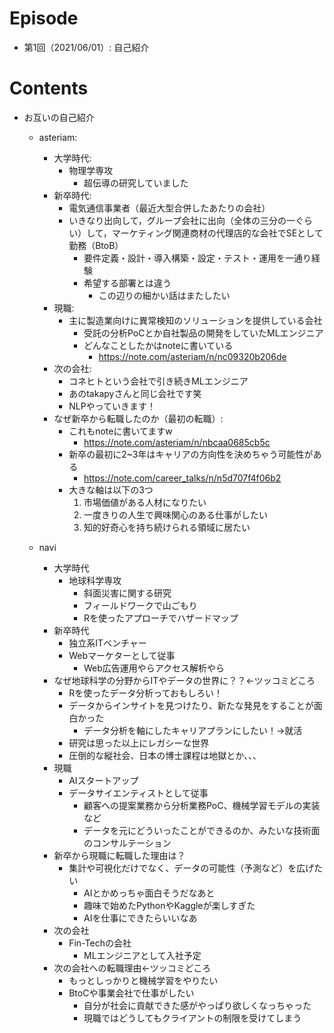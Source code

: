 # Episode
- 第1回（2021/06/01）: 自己紹介

# Contents
- お互いの自己紹介
    - asteriam:
        - 大学時代:
            - 物理学専攻
                - 超伝導の研究していました
        - 新卒時代:
 		    - 電気通信事業者（最近大型合併したあたりの会社）
 		    - いきなり出向して，グループ会社に出向（全体の三分の一ぐらい）して，マーケティング関連商材の代理店的な会社でSEとして勤務（BtoB）
                - 要件定義・設計・導入構築・設定・テスト・運用を一通り経験
                - 希望する部署とは違う
                    - この辺りの細かい話はまたしたい
        - 現職:
 		    - 主に製造業向けに異常検知のソリューションを提供している会社
 			    - 受託の分析PoCとか自社製品の開発をしていたMLエンジニア
 				- どんなことしたかはnoteに書いている
 				    - https://note.com/asteriam/n/nc09320b206de
        - 次の会社:
            - コネヒトという会社で引き続きMLエンジニア
            - あのtakapyさんと同じ会社です笑
            - NLPやっていきます！
        - なぜ新卒から転職したのか（最初の転職）:
            - これもnoteに書いてますw
                - https://note.com/asteriam/n/nbcaa0685cb5c
            - 新卒の最初に2~3年はキャリアの方向性を決めちゃう可能性がある
                - https://note.com/career_talks/n/n5d707f4f06b2
	 	    - 大きな軸は以下の3つ
	 		    1. 市場価値がある人材になりたい
                2. 一度きりの人生で興味関心のある仕事がしたい
                3. 知的好奇心を持ち続けられる領域に居たい

    - navi
		- 大学時代
 		    - 地球科学専攻
 			    - 斜面災害に関する研究
 			    - フィールドワークで山ごもり
 			    - Rを使ったアプローチでハザードマップ
		- 新卒時代
            - 独立系ITベンチャー
            - Webマーケターとして従事
                - Web広告運用やらアクセス解析やら
        - なぜ地球科学の分野からITやデータの世界に？？←ツッコミどころ
  	        - Rを使ったデータ分析っておもしろい！
            - データからインサイトを見つけたり、新たな発見をすることが面白かった
                - データ分析を軸にしたキャリアプランにしたい！→就活
            - 研究は思った以上にレガシーな世界
            - 圧倒的な縦社会、日本の博士課程は地獄とか、、、
 	    - 現職
 		    - AIスタートアップ
            - データサイエンティストとして従事
                - 顧客への提案業務から分析業務PoC、機械学習モデルの実装など
                - データを元にどういったことができるのか、みたいな技術面のコンサルテーション
		- 新卒から現職に転職した理由は？
		    - 集計や可視化だけでなく、データの可能性（予測など）を広げたい
				- AIとかめっちゃ面白そうだなあと
				- 趣味で始めたPythonやKaggleが楽しすぎた
				- AIを仕事にできたらいいなあ
 	    - 次の会社
 		    - Fin-Techの会社
     		    - MLエンジニアとして入社予定
        - 次の会社への転職理由←ツッコミどころ
            - もっとしっかりと機械学習をやりたい
            - BtoCや事業会社で仕事がしたい
                - 自分が社会に貢献できた感がやっぱり欲しくなっちゃった
                - 現職ではどうしてもクライアントの制限を受けてしまう